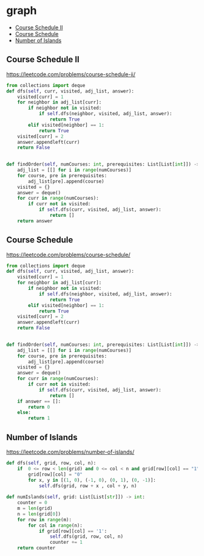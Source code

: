 # graph

+ [Course Schedule II](#course-schedule-II)
+ [Course Schedule](#course-schedule)
+ [Number of Islands](#number-of-islands)

## Course Schedule II

https://leetcode.com/problems/course-schedule-ii/

```python
from collections import deque
def dfs(self, curr, visited, adj_list, answer):
    visited[curr] = 1 
    for neighbor in adj_list[curr]:
        if neighbor not in visited:
            if self.dfs(neighbor, visited, adj_list, answer):
                return True
        elif visited[neighbor] == 1:
            return True
    visited[curr] = 2
    answer.appendleft(curr)
    return False
    

def findOrder(self, numCourses: int, prerequisites: List[List[int]]) -> List[int]:
    adj_list = [[] for i in range(numCourses)]
    for course, pre in prerequisites:
        adj_list[pre].append(course)
    visited = {}
    answer = deque()
    for curr in range(numCourses):
        if curr not in visited:
            if self.dfs(curr, visited, adj_list, answer):
                return []
    return answer
```


## Course Schedule

https://leetcode.com/problems/course-schedule/

```python
from collections import deque
def dfs(self, curr, visited, adj_list, answer):
    visited[curr] = 1 
    for neighbor in adj_list[curr]:
        if neighbor not in visited:
            if self.dfs(neighbor, visited, adj_list, answer):
                return True
        elif visited[neighbor] == 1:
            return True
    visited[curr] = 2
    answer.appendleft(curr)
    return False
    

def findOrder(self, numCourses: int, prerequisites: List[List[int]]) -> List[int]:
    adj_list = [[] for i in range(numCourses)]
    for course, pre in prerequisites:
        adj_list[pre].append(course)
    visited = {}
    answer = deque()
    for curr in range(numCourses):
        if curr not in visited:
            if self.dfs(curr, visited, adj_list, answer):
                return []
    if answer == []:
        return 0
    else:
        return 1
```


## Number of Islands

https://leetcode.com/problems/number-of-islands/

```python
def dfs(self, grid, row, col, n):
    if  0 <= row < len(grid) and 0 <= col < n and grid[row][col] == "1":
        grid[row][col] = "0"
        for x, y in [(1, 0), (-1, 0), (0, 1), (0, -1)]:
            self.dfs(grid, row + x , col + y, n)
        
def numIslands(self, grid: List[List[str]]) -> int:
    counter = 0
    m = len(grid)
    n = len(grid[0])
    for row in range(m):
        for col in range(n):
            if grid[row][col] == '1':
                self.dfs(grid, row, col, n)
                counter += 1
    return counter 
```
